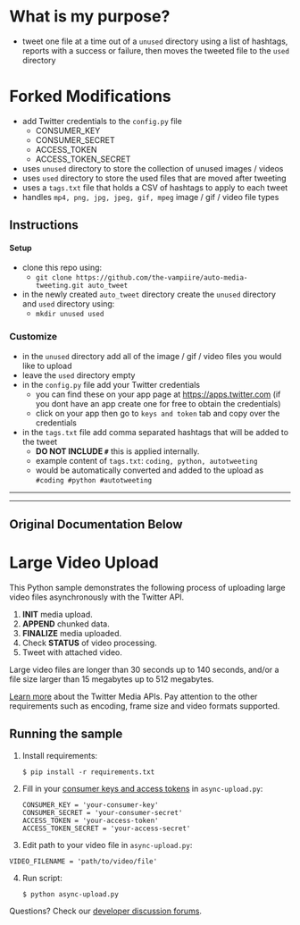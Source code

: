 # What is my purpose?
- tweet one file at a time out of a `unused` directory using a list of hashtags, reports with a success or failure, then moves the tweeted file to the `used` directory

# Forked Modifications
- add Twitter credentials to the `config.py` file
	- CONSUMER_KEY
	- CONSUMER_SECRET
	- ACCESS_TOKEN
	- ACCESS_TOKEN_SECRET
- uses `unused` directory to store the collection of unused images / videos
- uses `used` directory to store the used files that are moved after tweeting
- uses a `tags.txt` file that holds a CSV of hashtags to apply to each tweet
- handles `mp4, png, jpg, jpeg, gif, mpeg` image / gif / video file types 

## Instructions

#### Setup
- clone this repo using:
	- `git clone https://github.com/the-vampiire/auto-media-tweeting.git auto_tweet`
- in the newly created `auto_tweet` directory create the `unused` directory and `used` directory using:
	- `mkdir unused used`
### Customize
- in the `unused` directory add all of the image / gif / video files you would like to upload
- leave the `used` directory empty
- in the `config.py` file add your Twitter credentials
	- you can find these on your app page at https://apps.twitter.com (if you dont have an app create one for free to obtain the credentials)
	- click on your app then go to `keys and token` tab and copy over the credentials
- in the `tags.txt` file add comma separated hashtags that will be added to the tweet
	- **DO NOT INCLUDE `#`** this is applied internally.
	- example content of `tags.txt`: `coding, python, autotweeting`
	- would be automatically converted and added to the upload as `#coding #python #autotweeting`

<hr>
<hr>

## Original Documentation Below

# Large Video Upload

This Python sample demonstrates the following process of uploading large video files asynchronously with the Twitter API.

1. **INIT** media upload.
2. **APPEND** chunked data.
3. **FINALIZE** media uploaded.
4. Check **STATUS** of video processing.
5. Tweet with attached video.

Large video files are longer than 30 seconds up to 140 seconds, and/or a file size larger than 15 megabytes up to 512 megabytes.

[Learn more](https://dev.twitter.com/rest/media) about the Twitter Media APIs. Pay attention to the other requirements such as encoding, frame size and video formats supported.

## Running the sample

1. Install requirements:

	```
	$ pip install -r requirements.txt
	```

2. Fill in your [consumer keys and access tokens](https://apps.twitter.com) in `async-upload.py`:

	```
	CONSUMER_KEY = 'your-consumer-key'
	CONSUMER_SECRET = 'your-consumer-secret'
	ACCESS_TOKEN = 'your-access-token'
	ACCESS_TOKEN_SECRET = 'your-access-secret'
	```

3. Edit path to your video file in `async-upload.py`:

 ```
 VIDEO_FILENAME = 'path/to/video/file'
 ```

4. Run script:

	```
	$ python async-upload.py
	```

Questions? Check our [developer discussion forums](https://https://twittercommunity.com/c/media-apis).
